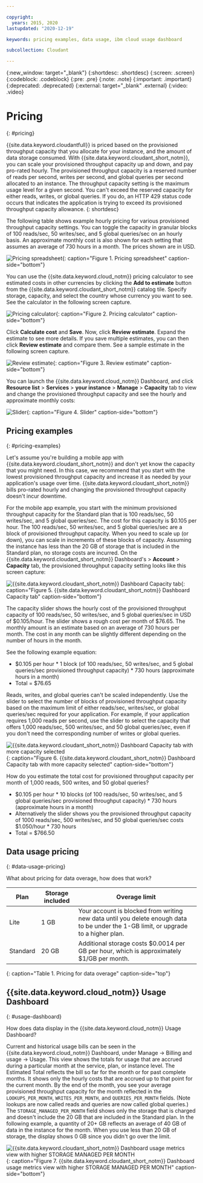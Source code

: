 ```yaml
---

copyright:
  years: 2015, 2020
lastupdated: "2020-12-19"

keywords: pricing examples, data usage, ibm cloud usage dashboard

subcollection: Cloudant

---
```


{:new_window: target="_blank"}
{:shortdesc: .shortdesc}
{:screen: .screen}
{:codeblock: .codeblock}
{:pre: .pre}
{:note: .note}
{:important: .important}
{:deprecated: .deprecated}
{:external: target="_blank" .external}
{:video: .video}

<!-- Acrolinx: 2020-12-19 -->

# Pricing
{: #pricing}

{{site.data.keyword.cloudantfull}} is priced based on the provisioned throughput capacity that you allocate for your instance, and the amount of data storage consumed. With {{site.data.keyword.cloudant_short_notm}}, you can scale your provisioned throughput capacity up and down, and pay pro-rated hourly. The provisioned throughput capacity is a reserved number of reads per second, writes per second, and global queries per second allocated to an instance. The throughput capacity setting is the maximum usage level for a given second. You can't exceed the reserved capacity for either reads, writes, or global queries. If you do, an HTTP 429 status code occurs that indicates the application is trying to exceed its provisioned throughput capacity allowance.
{: shortdesc}

The following table shows example hourly pricing for various provisioned throughput capacity settings. You can toggle the capacity in granular blocks of 100 reads/sec, 50 writes/sec, and 5 global queries/sec on an hourly basis. An approximate monthly cost is also shown for each setting that assumes an average of 730 hours in a month. The prices shown are in USD. 

![Pricing spreadsheet](../images/pricing_spreadsheet.png){: caption="Figure 1. Pricing spreadsheet" caption-side="bottom"}

You can use the {{site.data.keyword.cloud_notm}} pricing calculator to see estimated costs in other currencies by clicking the **Add to estimate** button from the {{site.data.keyword.cloudant_short_notm}} catalog tile. Specify storage, capacity, and select the country whose currency you want to see. See the calculator in the following screen capture. 

![Pricing calculator](../images/pricing_calculater.png){: caption="Figure 2. Pricing calculator" caption-side="bottom"}

Click **Calculate cost** and **Save**. Now, click **Review estimate**. Expand the estimate to see more details. If you save multiple estimates, you can then click **Review estimate** and compare them. See a sample estimate in the following screen capture. 

![Review estimate](../images/review_estimate.png){: caption="Figure 3. Review estimate" caption-side="bottom"}

You can launch the {{site.data.keyword.cloud_notm}} Dashboard, and click **Resource list** > **Services** > **your instance** > **Manage** > **Capacity** tab to view and change the provisioned throughput capacity and see the hourly and approximate monthly costs: 

![Slider](../images/slider.png){: caption="Figure 4. Slider" caption-side="bottom"}

## Pricing examples 
{: #pricing-examples}

Let's assume you're building a mobile app with {{site.data.keyword.cloudant_short_notm}} and don't yet know the capacity 
that you might need. In this case, we recommend that you start with the lowest provisioned throughput 
capacity and increase it as needed by your application's usage over time. {{site.data.keyword.cloudant_short_notm}} bills 
pro-rated hourly and changing the provisioned throughput capacity doesn't incur downtime. 

For the mobile app example, you start with the minimum provisioned throughput capacity for 
the Standard plan that is 100 reads/sec, 50 writes/sec, and 5 global queries/sec. The cost for 
this capacity is $0.105 per hour. The 100 reads/sec, 50 writes/sec, and 5 global queries/sec are 
a block of provisioned throughput capacity. When you need to scale up (or down), you 
can scale in increments of these blocks of capacity. Assuming the instance has less than 
the 20 GB of storage that is included in the Standard plan, no storage costs are incurred. On the 
{{site.data.keyword.cloudant_short_notm}} Dashboard's > **Account** > **Capacity** tab, the 
provisioned throughput capacity setting looks like this screen capture:

![{{site.data.keyword.cloudant_short_notm}} Dashboard Capacity tab](../images/cloudant-dashboard.png){: caption="Figure 5. {{site.data.keyword.cloudant_short_notm}} Dashboard Capacity tab" caption-side="bottom"}

The capacity slider shows the hourly cost of the provisioned throughput capacity of 100 reads/sec, 50 writes/sec, and 5 global queries/sec in USD of $0.105/hour. The slider shows a rough cost per month of $76.65. The monthly amount is an estimate based on an average of 730 hours per month. The cost in any month can be slightly different depending on the number of hours in the month.

See the following example equation: 

- $0.105 per hour \* 1 block (of 100 reads/sec, 50 writes/sec, and 5 global queries/sec provisioned throughput capacity) \* 730 hours (approximate hours in a month)
- Total = $76.65


Reads, writes, and global queries can't be scaled independently. Use the slider to select the number of blocks of provisioned throughput capacity based on the maximum limit of either reads/sec, writes/sec, or global queries/sec required for your application. For example, if your application requires 1,000 reads per second, use the slider to select the capacity that offers 1,000 reads/sec, 500 writes/sec, and 50 global queries/sec, even if you don't need the corresponding number of writes or global queries. 

![{{site.data.keyword.cloudant_short_notm}} Dashboard Capacity tab with more capacity selected](../images/cloudant-gran-tuning.png){: caption="Figure 6. {{site.data.keyword.cloudant_short_notm}} Dashboard Capacity tab with more capacity selected" caption-side="bottom"}

How do you estimate the total cost for provisioned throughput capacity per month of 1,000 reads, 500 writes, and 50 global queries? 

- $0.105 per hour \* 10 blocks (of 100 reads/sec, 50 writes/sec, and 5 global queries/sec provisioned throughput capacity) \* 730 hours (approximate hours in a month)
- Alternatively the slider shows you the provisioned throughput capacity of 1000 reads/sec, 500 writes/sec, and 50 global queries/sec costs $1.050/hour \* 730 hours
- Total = $766.50

## Data usage pricing
{: #data-usage-pricing}

What about pricing for data overage, how does that work?

Plan | Storage included | Overage limit
-----|------------------|--------------
Lite | 1 GB |  Your account is blocked from writing new data until you delete enough data to be under the 1-GB limit, or upgrade to a higher plan.
Standard | 20 GB | Additional storage costs $0.0014 per GB per hour, which is approximately $1/GB per month.
{: caption="Table 1. Pricing for data overage" caption-side="top"}

## {{site.data.keyword.cloud_notm}} Usage Dashboard 
{: #usage-dashboard}

How does data display in the {{site.data.keyword.cloud_notm}} Usage Dashboard?

Current and historical usage bills can be seen in the {{site.data.keyword.cloud_notm}} Dashboard, under Manage -> Billing and usage -> Usage. This view shows the totals for usage that are accrued during a particular month at the service, plan, or instance level.  The Estimated Total reflects the bill so far for the month or for past complete months. It shows only the hourly costs that are accrued up to that point for the current month. By the end of the month, you see your average provisioned throughput capacity for the month reflected in the `LOOKUPS_PER_MONTH`, `WRITES_PER_MONTH`, and `QUERIES_PER_MONTH` fields. (Note lookups are now called reads and queries are now called global queries.) The `STORAGE_MANAGED_PER_MONTH` field shows only the storage that is charged and doesn't include the 20 GB that are included in the Standard plan. In the following example, a quantity of 20+ GB reflects an average of 40 GB of data in the instance for the month. When you use less than 20 GB of storage, the display shows 0 GB since you didn't go over the limit.   

![{{site.data.keyword.cloudant_short_notm}} Dashboard usage metrics view with higher STORAGE MANAGED PER MONTH](../images/usage-dashboard1.png){: caption="Figure 7. {{site.data.keyword.cloudant_short_notm}} Dashboard usage metrics view with higher STORAGE MANAGED PER MONTH" caption-side="bottom"}


